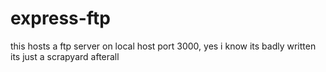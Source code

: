 # express-ftp
this hosts a ftp server on local host port 3000, yes i know its badly written its just a scrapyard afterall
